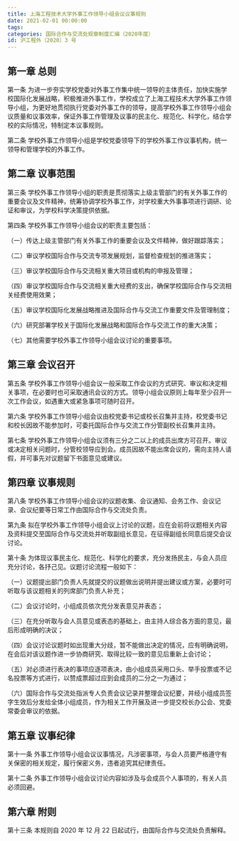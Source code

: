 ```yaml
---
title: 上海工程技术大学外事工作领导小组会议议事规则
date: 2021-02-01 00:00:00
tags: 
categories: 国际合作与交流处规章制度汇编（2020年度）
id: 沪工程外〔2020〕3 号
---
```


## 第一章 总则

第一条 为进一步夯实学校党委对外事工作集中统一领导的主体责任，加快实施学校国际化发展战略，积极推进外事工作，学校成立了上海工程技术大学外事工作领导小组，为更好地贯彻执行党委对外事工作的领导，提高学校外事工作领导小组会议质量和议事效率，保证外事工作管理及议事的民主化、规范化、科学化，结合学校的实际情况，特制定本议事规则。

第二条 学校外事工作领导小组是学校党委领导下的学校外事工作议事机构，统一领导和管理学校的外事工作。

## 第二章 议事范围

第三条 学校外事工作领导小组的职责是贯彻落实上级主管部门的有关外事工作的重要会议及文件精神，统筹协调学校外事工作，对学校重大外事事项进行调研、论证和审议，为学校科学决策提供依据。

第四条 学校外事工作领导小组会议的职责主要包括：

（一）传达上级主管部门有关外事工作的重要会议及文件精神，做好跟踪落实；

（二）审议学校国际合作与交流专项发展规划，监督检查规划的推进落实；

（三）审议学校国际合作与交流相关重大项目或机构的申报及管理；

（四）审议学校国际合作与交流相关重大经费的支出，确保学校国际合作与交流相关经费使用效果；

（五）审议学校国际化发展战略推进及国际合作与交流工作重要文件及管理制度；

（六）研究部署学校关于国际化发展战略和国际合作与交流工作的重大决策；

（七）其他需要学校外事工作领导小组会议讨论的重要事项。

## 第三章 会议召开

第五条 学校外事工作领导小组会议一般采取工作会议的方式研究、审议和决定相关事项，在必要时也可采取通讯会议的方式。领导小组会议原则上每年至少召开一次工作会议，如遇重大或紧急事项可随时召开。

第六条 学校外事工作领导小组会议由校党委书记或校长召集并主持，校党委书记和校长因故不能参加时，可委托国际合作与交流工作分管副校长召集并主持。

第七条 学校外事工作领导小组会议须有三分之二以上的成员出席方可召开。审议或决定相关问题时，分管校领导应到会。成员因故不能出席会议的，需向主持人请假，并可事先对议题留下书面意见或建议。

## 第四章 议事规则

第八条 学校外事工作领导小组会议的议题收集、会议通知、会务工作、会议记录、会议纪要等日常工作由国际合作与交流处负责。

第九条 拟在学校外事工作领导小组会议上讨论的议题，应在会前将议题相关内容及资料提交至国际合作与交流处并听取副组长意见，在征得副组长同意后提交会议讨论。

第十条 为体现议事民主化、规范化、科学化的要求，充分发扬民主，与会人员应充分讨论，各抒己见。议题讨论流程一般如下：

（一）议题提出部门负责人先就提交的议题做出说明并提出建议或方案，必要时可听取与该议题相关的列席部门负责人补充；

（二）会议讨论时，小组成员依次充分发表意见并表态；

（三）在充分听取与会人员意见或表态的基础上，由主持人综合各方面的意见，最后形成明确的决议；

（四）会议讨论议题时如出现重大分歧，暂不能做出决定的情况，应有明确说明，在会后对该议题作进一步协商研究、取得比较一致的意见后重新上会讨论；

（五）对必须进行表决的事项应逐项表决，由小组成员采用口头、举手投票或不记名投票等方式进行，以赞成票超过应到会成员的二分之一为通过；

（六）国际合作与交流处指派专人负责会议记录并整理会议纪要，并经小组成员签字生效后分发给全体小组成员，作为相关工作开展及进一步提交校长办公会、党委常委会审议的依据。

## 第五章 议事纪律

第十一条 外事工作领导小组会议议事情况，凡涉密事项，与会人员要严格遵守有关保密的相关规定，履行保密义务，违者追究其纪律责任。

第十二条 外事工作领导小组会议讨论内容如涉及与会成员个人事项的，有关人员必须回避。

## 第六章 附则

第十三条 本规则自 2020 年 12 月 22 日起试行，由国际合作与交流处负责解释。

